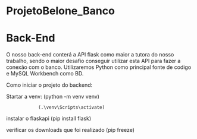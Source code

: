 # ProjetoBelone_Banco
# Back-End

O nosso back-end conterá a API flask como maior a tutora do nosso trabalho, 
sendo o maior desafio conseguir utilizar esta API para fazer a conexão com o banco.
Utilizaremos Python como principal fonte de codigo e MySQL Workbench como BD.

Como iniciar o projeto do backend:

Startar a venv: (python -m venv venv)
                
                (.\venv\Scripts\activate)

instalar o flaskapi (pip install flask)

verificar os downloads que foi realizado (pip freeze)
